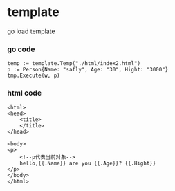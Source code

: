 # template
go load template

### go code

    temp := template.Temp("./html/index2.html")
    p := Person{Name: "safly", Age: "30", Hight: "3000"}
    tmp.Execute(w, p)

### html code

    <html>
    <head>
        <title>
        </title>
    </head>

    <body>
    <p>
        <!--p代表当前对象-->
        hello,{{.Name}} are you {{.Age}}? {{.Hight}}
    </p>
    </body>
    </html>
